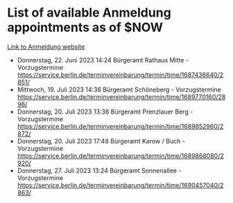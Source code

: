 # List of available Anmeldung appointments as of $NOW
[Link to Anmeldung website](https://service.berlin.de/terminvereinbarung/termin/tag.php?termin=1&anliegen[]=120686&dienstleisterlist=122210,122217,327316,122219,327312,122227,327314,122231,327346,122243,327348,122254,122252,329742,122260,329745,122262,329748,122271,327278,122273,327274,122277,327276,330436,122280,327294,122282,327290,122284,327292,122291,327270,122285,327266,122286,327264,122296,327268,150230,329760,122297,327286,122294,327284,122312,329763,122314,329775,122304,327330,122311,327334,122309,327332,317869,122281,327352,122279,329772,122283,122276,327324,122274,327326,122267,329766,122246,327318,122251,327320,122257,327322,122208,327298,122226,327300&herkunft=http%3A%2F%2Fservice.berlin.de%2Fdienstleistung%2F120686%2F)
- Donnerstag, 22. Juni 2023 14:24 Bürgeramt Rathaus Mitte - Vorzugstermine https://service.berlin.de/terminvereinbarung/termin/time/1687436640/2851/
- Mittwoch, 19. Juli 2023 14:36 Bürgeramt Schöneberg - Vorzugstermine https://service.berlin.de/terminvereinbarung/termin/time/1689770160/2896/
- Donnerstag, 20. Juli 2023 13:36 Bürgeramt Prenzlauer Berg - Vorzugstermine https://service.berlin.de/terminvereinbarung/termin/time/1689852960/2872/
- Donnerstag, 20. Juli 2023 17:48 Bürgeramt Karow / Buch - Vorzugstermine https://service.berlin.de/terminvereinbarung/termin/time/1689868080/2920/
- Donnerstag, 27. Juli 2023 13:24 Bürgeramt Sonnenallee - Vorzugstermine https://service.berlin.de/terminvereinbarung/termin/time/1690457040/2863/
